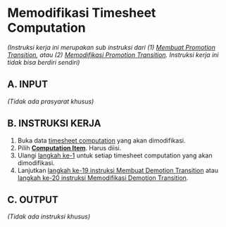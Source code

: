 # Memodifikasi Timesheet Computation

*(Instruksi kerja ini merupakan sub instruksi dari (1) [Membuat Promotion Transition](./membuat.md), atau (2) [Memodifikasi Promotion Transition](./modifikasi.md). Instruksi kerja ini tidak bisa berdiri sendiri)*

## A. INPUT

*(Tidak ada prasyarat khusus)*

## B. INSTRUKSI KERJA

1. <a name="l1">Buka</a> data [timesheet computation](./penjelasan.md#tabel-timesheet-computation) yang akan dimodifikasi.
2. Pilih **[Computation Item](./penjelasan.md#field-transisi-computation-item)**. Harus diisi.
3. Ulangi [langkah ke-1](#l1) untuk setiap timesheet computation yang akan dimodifikasi.
4. Lanjutkan [langkah ke-19 instruksi Membuat Demotion Transition](./membuat.md#l19) atau [langkah ke-20 instruksi Memodifikasi Demotion Transition](./modifikasi.md#l20).

## C. OUTPUT

*(Tidak ada instruksi khusus)*
